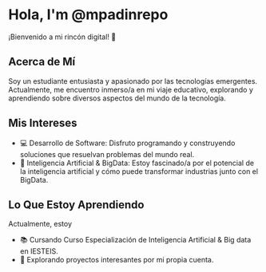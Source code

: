 <!---
mpadinrepo/mpadinrepo is a ✨ special ✨ repository because its `README.md` (this file) appears on your GitHub profile.
You can click the Preview link to take a look at your changes.
--->

# Hola, I'm @mpadinrepo

¡Bienvenido a mi rincón digital! 👋

## Acerca de Mí

Soy un estudiante entusiasta y apasionado por las tecnologías emergentes. Actualmente, me encuentro inmerso/a en mi viaje educativo, explorando y aprendiendo sobre diversos aspectos del mundo de la tecnología.

## Mis Intereses

- 💻 Desarrollo de Software: Disfruto programando y construyendo soluciones que resuelvan problemas del mundo real.
- 🤖 Inteligencia Artificial & BigData: Estoy fascinado/a por el potencial de la inteligencia artificial y cómo puede transformar industrias junto con el BigData.

## Lo Que Estoy Aprendiendo

Actualmente, estoy 

- 📚 Cursando Curso Especialización de Inteligencia Artificial & Big data en IESTEIS.
- 🚀 Explorando proyectos interesantes por mi propia cuenta.
